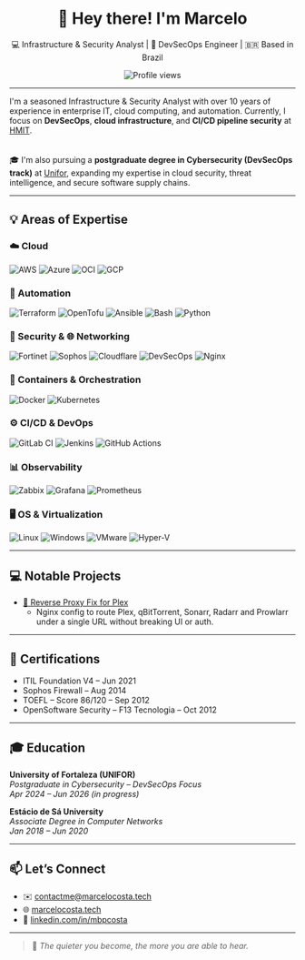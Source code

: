 <h1 align="center">👋 Hey there! I'm Marcelo</h1>
<p align="center">
  💻 Infrastructure & Security Analyst | 🔐 DevSecOps Engineer | 🇧🇷 Based in Brazil
</p>
<p align="center">
  <img src="https://komarev.com/ghpvc/?username=celo0" alt="Profile views" />
</p>

---

I'm a seasoned Infrastructure & Security Analyst with over 10 years of experience in enterprise IT, cloud computing, and automation. Currently, I focus on **DevSecOps**, **cloud infrastructure**, and **CI/CD pipeline security** at [HMIT](https://www.hmit.com.br).  
<br><br>
🎓 I'm also pursuing a **postgraduate degree in Cybersecurity (DevSecOps track)** at [Unifor](https://unifor.br/), expanding my expertise in cloud security, threat intelligence, and secure software supply chains.

---

## 💡 Areas of Expertise

### ☁️ Cloud
![AWS](https://img.shields.io/badge/AWS-232F3E?style=for-the-badge&logo=amazon-aws&logoColor=white)
![Azure](https://img.shields.io/badge/Azure-0078D4?style=for-the-badge&logo=microsoft-azure&logoColor=white)
![OCI](https://img.shields.io/badge/Oracle_Cloud-F80000?style=for-the-badge&logo=oracle&logoColor=white)
![GCP](https://img.shields.io/badge/GCP-4285F4?style=for-the-badge&logo=google-cloud&logoColor=white)

### 🤖 Automation
![Terraform](https://img.shields.io/badge/Terraform-623CE4?style=for-the-badge&logo=terraform&logoColor=white)
![OpenTofu](https://img.shields.io/badge/OpenTofu-1A1A1A?style=for-the-badge&logo=opentofu&logoColor=white)
![Ansible](https://img.shields.io/badge/Ansible-EE0000?style=for-the-badge&logo=ansible&logoColor=white)
![Bash](https://img.shields.io/badge/Bash-121011?style=for-the-badge&logo=gnu-bash&logoColor=white)
![Python](https://img.shields.io/badge/Python-3776AB?style=for-the-badge&logo=python&logoColor=white)

### 🔐 Security & 🌐 Networking
![Fortinet](https://img.shields.io/badge/Fortinet-EE3124?style=for-the-badge&logo=fortinet&logoColor=white)
![Sophos](https://img.shields.io/badge/Sophos-0033A0?style=for-the-badge&logo=sophos&logoColor=white)
![Cloudflare](https://img.shields.io/badge/Cloudflare-F38020?style=for-the-badge&logo=cloudflare&logoColor=white)
![DevSecOps](https://img.shields.io/badge/DevSecOps-000000?style=for-the-badge&logo=dev.to&logoColor=white)
![Nginx](https://img.shields.io/badge/nginx-429345?style=for-the-badge&logo=nginx&logoColor=white)

### 🐳 Containers & Orchestration
![Docker](https://img.shields.io/badge/Docker-2496ED?style=for-the-badge&logo=docker&logoColor=white)
![Kubernetes](https://img.shields.io/badge/Kubernetes-326CE5?style=for-the-badge&logo=kubernetes&logoColor=white)

### ⚙️ CI/CD & DevOps
![GitLab CI](https://img.shields.io/badge/GitLab_CI-FC6D26?style=for-the-badge&logo=gitlab&logoColor=white)
![Jenkins](https://img.shields.io/badge/Jenkins-D24939?style=for-the-badge&logo=jenkins&logoColor=white)
![GitHub Actions](https://img.shields.io/badge/GitHub_Actions-2088FF?style=for-the-badge&logo=github-actions&logoColor=white)

### 📊 Observability
![Zabbix](https://img.shields.io/badge/Zabbix-CC0000?style=for-the-badge&logo=zabbix&logoColor=white)
![Grafana](https://img.shields.io/badge/Grafana-F46800?style=for-the-badge&logo=grafana&logoColor=white)
![Prometheus](https://img.shields.io/badge/Prometheus-E6522C?style=for-the-badge&logo=prometheus&logoColor=white)

### 🖥️ OS & Virtualization
![Linux](https://img.shields.io/badge/Linux-FCC624?style=for-the-badge&logo=linux&logoColor=black)
![Windows](https://img.shields.io/badge/Windows-0078D6?style=for-the-badge&logo=windows&logoColor=white)
![VMware](https://img.shields.io/badge/VMware-607078?style=for-the-badge&logo=vmware&logoColor=white)
![Hyper-V](https://img.shields.io/badge/Hyper--V-00ADEE?style=for-the-badge)

---
## 💻 Notable Projects

- [🔁 Reverse Proxy Fix for Plex](https://github.com/celo0/nginx-media)
  - Nginx config to route Plex, qBitTorrent, Sonarr, Radarr and Prowlarr under a single URL without breaking UI or auth.

---

## 📜 Certifications

- ITIL Foundation V4 – Jun 2021  
- Sophos Firewall – Aug 2014  
- TOEFL – Score 86/120 – Sep 2012  
- OpenSoftware Security – F13 Tecnologia – Oct 2012  

---

## 🎓 Education

**University of Fortaleza (UNIFOR)**  
*Postgraduate in Cybersecurity – DevSecOps Focus*  
_Apr 2024 – Jun 2026 (in progress)_

**Estácio de Sá University**  
*Associate Degree in Computer Networks*  
_Jan 2018 – Jun 2020_

---

## 📫 Let’s Connect

- ✉️ [contactme@marcelocosta.tech](mailto:contactme@marcelocosta.tech)  
- 🌐 [marcelocosta.tech](https://www.marcelocosta.tech)  
- 💼 [linkedin.com/in/mbpcosta](https://linkedin.com/in/mbpcosta)

---
> 🧠 *The quieter you become, the more you are able to hear.*
